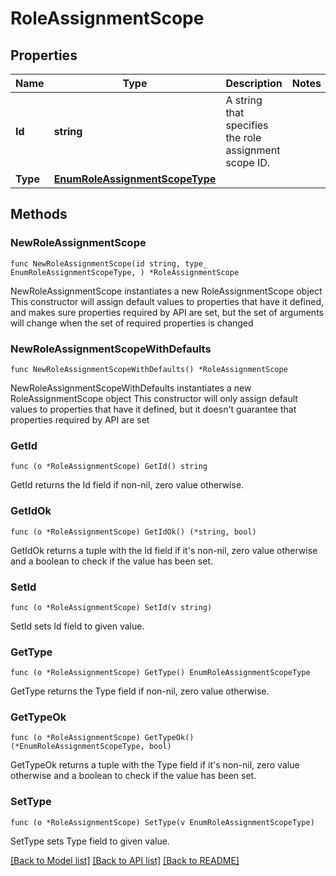 # RoleAssignmentScope

## Properties

Name | Type | Description | Notes
------------ | ------------- | ------------- | -------------
**Id** | **string** | A string that specifies the role assignment scope ID. | 
**Type** | [**EnumRoleAssignmentScopeType**](EnumRoleAssignmentScopeType.md) |  | 

## Methods

### NewRoleAssignmentScope

`func NewRoleAssignmentScope(id string, type_ EnumRoleAssignmentScopeType, ) *RoleAssignmentScope`

NewRoleAssignmentScope instantiates a new RoleAssignmentScope object
This constructor will assign default values to properties that have it defined,
and makes sure properties required by API are set, but the set of arguments
will change when the set of required properties is changed

### NewRoleAssignmentScopeWithDefaults

`func NewRoleAssignmentScopeWithDefaults() *RoleAssignmentScope`

NewRoleAssignmentScopeWithDefaults instantiates a new RoleAssignmentScope object
This constructor will only assign default values to properties that have it defined,
but it doesn't guarantee that properties required by API are set

### GetId

`func (o *RoleAssignmentScope) GetId() string`

GetId returns the Id field if non-nil, zero value otherwise.

### GetIdOk

`func (o *RoleAssignmentScope) GetIdOk() (*string, bool)`

GetIdOk returns a tuple with the Id field if it's non-nil, zero value otherwise
and a boolean to check if the value has been set.

### SetId

`func (o *RoleAssignmentScope) SetId(v string)`

SetId sets Id field to given value.


### GetType

`func (o *RoleAssignmentScope) GetType() EnumRoleAssignmentScopeType`

GetType returns the Type field if non-nil, zero value otherwise.

### GetTypeOk

`func (o *RoleAssignmentScope) GetTypeOk() (*EnumRoleAssignmentScopeType, bool)`

GetTypeOk returns a tuple with the Type field if it's non-nil, zero value otherwise
and a boolean to check if the value has been set.

### SetType

`func (o *RoleAssignmentScope) SetType(v EnumRoleAssignmentScopeType)`

SetType sets Type field to given value.



[[Back to Model list]](../README.md#documentation-for-models) [[Back to API list]](../README.md#documentation-for-api-endpoints) [[Back to README]](../README.md)


